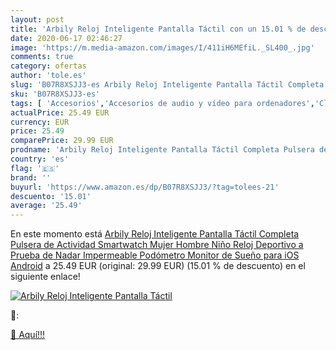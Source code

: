 ```yaml
---
layout: post
title: 'Arbily Reloj Inteligente Pantalla Táctil con un 15.01 % de descuento'
date: 2020-06-17 02:46:27
image: 'https://m.media-amazon.com/images/I/411iH6MEfiL._SL400_.jpg'
comments: true
category: ofertas
author: 'tole.es'
slug: 'B07R8XSJJ3-es Arbily Reloj Inteligente Pantalla Táctil Completa Pulsera...'
sku: 'B07R8XSJJ3-es'
tags: [ 'Accesorios','Accesorios de audio y vídeo para ordenadores','Clientes de streaming','Dispositivos para el streaming','Electrónica','Equipos de audio y Hi-Fi','Informática','Smartwatches','Tablets','Tecnología para vestir','Webcams y telefonía VoIP','android', ]
actualPrice: 25.49 EUR
currency: EUR
price: 25.49
comparePrice: 29.99 EUR
prodname: 'Arbily Reloj Inteligente Pantalla Táctil Completa Pulsera de Actividad Smartwatch Mujer Hombre Niño Reloj Deportivo a Prueba de Nadar Impermeable Podómetro Monitor de Sueño para iOS Android'
country: 'es'
flag: '🇪🇸'
brand: ''
buyurl: 'https://www.amazon.es/dp/B07R8XSJJ3/?tag=tolees-21'
descuento: '15.01'
average: '25.49'
---
```


En este momento está [Arbily Reloj Inteligente Pantalla Táctil Completa Pulsera de Actividad Smartwatch Mujer Hombre Niño Reloj Deportivo a Prueba de Nadar Impermeable Podómetro Monitor de Sueño para iOS Android](https://www.amazon.es/dp/B07R8XSJJ3/?tag=tolees-21) a 25.49 EUR (original: 29.99 EUR) (15.01 %  de descuento) en el siguiente enlace!

[![Arbily Reloj Inteligente Pantalla Táctil](https://m.media-amazon.com/images/I/411iH6MEfiL._SL400_.jpg)](https://www.amazon.es/dp/B07R8XSJJ3/?tag=tolees-21)

🔎:


[🛒 Aquí!!!](https://www.amazon.es/dp/B07R8XSJJ3/?tag=tolees-21)
